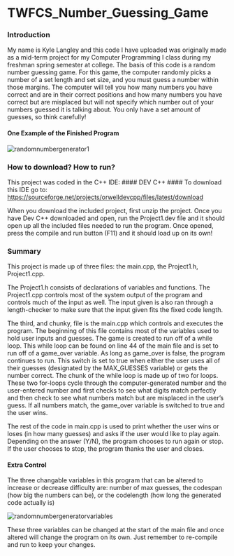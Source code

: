 # TWFCS_Number_Guessing_Game

### Introduction ###

My name is Kyle Langley and this code I have uploaded was originally made as a mid-term project for my Computer Programming I class during my freshman spring semester at college. The basis of this code is a random number guessing game. For this game, the computer randomly picks a number of a set length and set size, and you must guess a number within those margins. The computer will tell you how many numbers you have correct and are in their correct positions and how many numbers you have correct but are misplaced but will not specify which number out of your numbers guessed it is talking about. You only have a set amount of guesses, so think carefully!

#### One Example of the Finished Program ####

![randomnumbergenerator1](https://user-images.githubusercontent.com/44346659/47521565-00afa480-d859-11e8-98dd-4cd972959567.PNG)


### How to download? How to run? ###

This project was coded in the C++ IDE: #### DEV C++ ####
To download this IDE go to: https://sourceforge.net/projects/orwelldevcpp/files/latest/download

When you download the included project, first unzip the project. Once you have Dev C++ downloaded and open, run the Project1.dev file and it should open up all the included files needed to run the program. Once opened, press the compile and run button (F11) and it should load up on its own!

### Summary ####

This project is made up of three files: the main.cpp, the Project1.h, Project1.cpp.

The Project1.h consists of declarations of variables and functions. The Project1.cpp controls most of the system output of the program and controls much of the input as well. The input given is also ran through a length-checker to make sure that the input given fits the fixed code length.

The third, and chunky, file is the main.cpp which controls and executes the program. The beginning of this file contains most of the variables used to hold user inputs and guesses.  The game is created to run off of a while loop. This while loop can be found on line 44 of the main file and is set to run off of a game_over variable. As long as game_over is false, the program continues to run. This switch is set to true when either the user uses all of their guesses (designated by the MAX_GUESSES variable) or gets the number correct. The chunk of the while loop is made up of two for loops. These two for-loops cycle through the computer-generated number and the user-entered number and first checks to see what digits match perfectly and then check to see what numbers match but are misplaced in the user’s guess. If all numbers match, the game_over variable is switched to true and the user wins.
  
The rest of the code in main.cpp is used to print whether the user wins or loses (in how many guesses) and asks if the user would like to play again. Depending on the answer (Y/N), the program chooses to run again or stop. If the user chooses to stop, the program thanks the user and closes.

#### Extra Control ####

The three changable variables in this program that can be altered to increase or decrease difficulty are: number of max guesses, the codespan (how big the numbers can be), or the codelength (how long the generated code actually is)

![randomnumbergeneratorvariables](https://user-images.githubusercontent.com/44346659/47521680-3eacc880-d859-11e8-9f5f-c9dbca591c3f.PNG)

These three variables can be changed at the start of the main file and once altered will change the program on its own. Just remember to re-compile and run to keep your changes.

